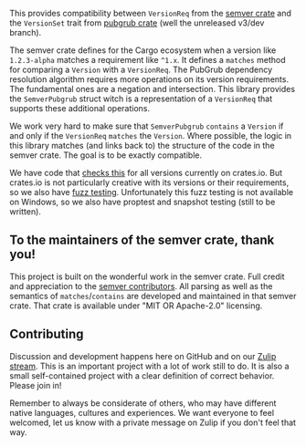 This provides compatibility between `VersionReq` from the [semver crate](https://docs.rs/semver/latest/semver) and the `VersionSet` trait from [pubgrub crate](https://docs.rs/pubgrub/latest/pubgrub/) (well the unreleased v3/dev branch).

The semver crate defines for the Cargo ecosystem when a version like `1.2.3-alpha` matches a requirement like `^1.x`. It defines a `matches` method for comparing a `Version` with a `VersionReq`. The PubGrub dependency resolution algorithm requires more operations on its version requirements. The fundamental ones are a negation and intersection. This library provides the `SemverPubgrub` struct witch is a representation of a `VersionReq` that supports these additional operations.

We work very hard to make sure that `SemverPubgrub` `contains` a `Version` if and only if the `VersionReq` `matches` the `Version`. Where possible, the logic in this library matches (and links back to) the structure of the code in the semver crate. The goal is to be exactly compatible.

We have code that [checks this](examples/crates-vers/src/main.rs) for all versions currently on crates.io. But crates.io is not particularly creative with its versions or their requirements, so we also have [fuzz testing](fuzz/fuzz_targets). Unfortunately this fuzz testing is not available on Windows, so we also have proptest and snapshot testing (still to be written).


## To the maintainers of the semver crate, thank you!
This project is built on the wonderful work in the semver crate. Full credit and appreciation to the [semver contributors](https://github.com/dtolnay/semver/graphs/contributors).
All parsing as well as the semantics of `matches`/`contains` are developed and maintained in that semver crate. That crate is available under "MIT OR Apache-2.0" licensing.

## Contributing

Discussion and development happens here on GitHub and on our
[Zulip stream](https://rust-lang.zulipchat.com/#narrow/stream/260232-t-cargo.2FPubGrub). This is an important project with a lot of work still to do. It is also a small self-contained project with a clear definition of correct behavior.
Please join in!

Remember to always be considerate of others,
who may have different native languages, cultures and experiences.
We want everyone to feel welcomed,
let us know with a private message on Zulip if you don't feel that way.